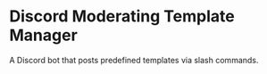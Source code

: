 # Discord Moderating Template Manager

A Discord bot that posts predefined templates via slash commands.
